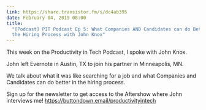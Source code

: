 ```yaml
---
link: https://share.transistor.fm/s/dc4ab395
date: February 04, 2019 08:00
title:
  "[Podcast] PIT Podcast Ep 5: What Companies AND Candidates can do Better in
  the Hiring Process with John Knox"
---
```


This week on the Productivity in Tech Podcast, I spoke with John Knox.

John left Evernote in Austin, TX to join his partner in Minneapolis, MN.

We talk about what it was like searching for a job and what Companies and Candidates can do better in the hiring process.

Sign up for the newsletter to get access to the Aftershow where John interviews me!
<https://buttondown.email/productivityintech>
